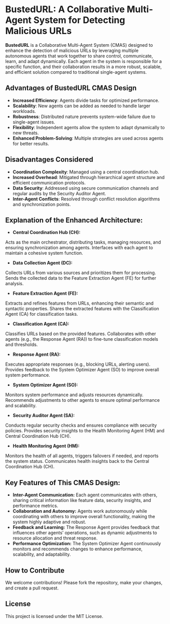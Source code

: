 # BustedURL: A Collaborative Multi-Agent System for Detecting Malicious URLs

**BustedURL** is a Collaborative Multi-Agent System (CMAS) designed to enhance the detection of malicious URLs by leveraging multiple autonomous agents that work together to share control, communicate, learn, and adapt dynamically. Each agent in the system is responsible for a specific function, and their collaboration results in a more robust, scalable, and efficient solution compared to traditional single-agent systems.

## Advantages of BustedURL CMAS Design

- **Increased Efficiency**: Agents divide tasks for optimized performance.
- **Scalability**: New agents can be added as needed to handle larger workloads.
- **Robustness**: Distributed nature prevents system-wide failure due to single-agent issues.
- **Flexibility**: Independent agents allow the system to adapt dynamically to new threats.
- **Enhanced Problem-Solving**: Multiple strategies are used across agents for better results.

## Disadvantages Considered

- **Coordination Complexity**: Managed using a central coordination hub.
- **Increased Overhead**: Mitigated through hierarchical agent structure and efficient communication protocols.
- **Data Security**: Addressed using secure communication channels and regular audits by the Security Auditor Agent.
- **Inter-Agent Conflicts**: Resolved through conflict resolution algorithms and synchronization points.

## Explanation of the Enhanced Architecture:
- **Central Coordination Hub (CH):**

Acts as the main orchestrator, distributing tasks, managing resources, and ensuring synchronization among agents.
Interfaces with each agent to maintain a cohesive system function.

- **Data Collection Agent (DC):**

Collects URLs from various sources and prioritizes them for processing.
Sends the collected data to the Feature Extraction Agent (FE) for further analysis.

- **Feature Extraction Agent (FE):**

Extracts and refines features from URLs, enhancing their semantic and syntactic properties.
Shares the extracted features with the Classification Agent (CA) for classification tasks.

- **Classification Agent (CA):**

Classifies URLs based on the provided features.
Collaborates with other agents (e.g., the Response Agent (RA)) to fine-tune classification models and thresholds.

- **Response Agent (RA):**

Executes appropriate responses (e.g., blocking URLs, alerting users).
Provides feedback to the System Optimizer Agent (SO) to improve overall system performance.

- **System Optimizer Agent (SO):**

Monitors system performance and adjusts resources dynamically.
Recommends adjustments to other agents to ensure optimal performance and scalability.

- **Security Auditor Agent (SA):**

Conducts regular security checks and ensures compliance with security policies.
Provides security insights to the Health Monitoring Agent (HM) and Central Coordination Hub (CH).

- **Health Monitoring Agent (HM):**

Monitors the health of all agents, triggers failovers if needed, and reports the system status.
Communicates health insights back to the Central Coordination Hub (CH).

## Key Features of This CMAS Design:
- **Inter-Agent Communication:** Each agent communicates with others, sharing critical information like feature data, security insights, and performance metrics.
- **Collaboration and Autonomy:** Agents work autonomously while coordinating with others to improve overall functionality, making the system highly adaptive and robust.
- **Feedback and Learning:** The Response Agent provides feedback that influences other agents’ operations, such as dynamic adjustments to resource allocation and threat response.
- **Performance Optimization:** The System Optimizer Agent continuously monitors and recommends changes to enhance performance, scalability, and adaptability.

## How to Contribute

We welcome contributions! Please fork the repository, make your changes, and create a pull request.

## License

This project is licensed under the MIT License.

